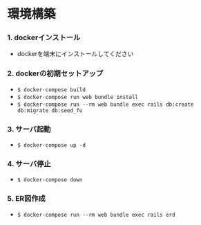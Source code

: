 # 環境構築

### 1. dockerインストール
- dockerを端末にインストールしてください

### 2. dockerの初期セットアップ
- `$ docker-compose build`
- `$ docker-compose run web bundle install`
- `$ docker-compose run --rm web bundle exec rails db:create db:migrate db:seed_fu`

### 3. サーバ起動
- `$ docker-compose up -d`

### 4. サーバ停止
- `$ docker-compose down`

### 5. ER図作成
- `$ docker-compose run --rm web bundle exec rails erd`
